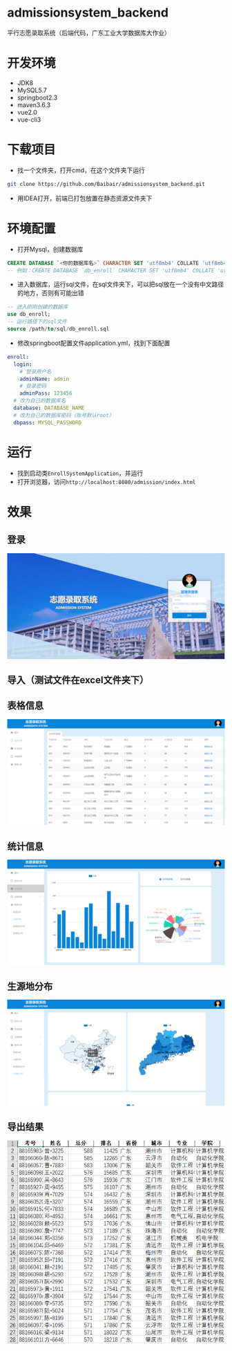 # admissionsystem_backend
平行志愿录取系统（后端代码，广东工业大学数据库大作业）

# 开发环境
* JDK8
* MySQL5.7
* springboot2.3
* maven3.6.3
* vue2.0
* vue-cli3

# 下载项目
* 找一个文件夹，打开cmd，在这个文件夹下运行
```bash
git clone https://github.com/Baibair/admissionsystem_backend.git
```
* 用IDEA打开，前端已打包放置在静态资源文件夹下

# 环境配置
* 打开Mysql，创建数据库
```sql
CREATE DATABASE `<你的数据库名>` CHARACTER SET 'utf8mb4' COLLATE 'utf8mb4_general_ci';
-- 例如：CREATE DATABASE `db_enroll` CHARACTER SET 'utf8mb4' COLLATE 'utf8mb4_general_ci';
```
* 进入数据库，运行sql文件，在sql文件夹下，可以把sql放在一个没有中文路径的地方，否则有可能出错
```sql
-- 进入刚刚创建的数据库
use db_enroll;
-- 运行路径下的sql文件
source /path/to/sql/db_enroll.sql
```
* 修改springboot配置文件application.yml，找到下面配置
```yaml
enroll:
  login:
    # 登录用户名
    adminName: admin
    # 登录密码
    adminPass: 123456
  # 改为自己的数据库名
  database: DATABASE_NAME
  # 改为自己的数据库密码（账号默认root）
  dbpass: MYSQL_PASSWORD
```

# 运行
* 找到启动类`EnrollSystemApplication`，并运行
* 打开浏览器，访问`http://localhost:8080/admission/index.html`

# 效果
## 登录
![img](images\Snipaste_2020-10-26_13-34-25.png)
## 导入（测试文件在excel文件夹下）
## 表格信息
![img](images\Snipaste_2020-10-26_13-38-37.png)
## 统计信息
![img](images\Snipaste_2020-10-26_13-39-28.png)
## 生源地分布
![img](images\Snipaste_2020-10-26_13-40-11.png)
## 导出结果
![img](images\Snipaste_2020-10-26_13-41-04.png)
